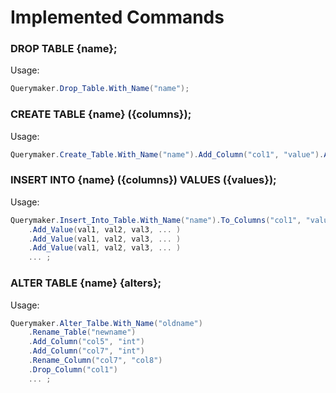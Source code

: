 # Implemented Commands 

### DROP TABLE {name};
Usage: 
```cs
Querymaker.Drop_Table.With_Name("name");
```

### CREATE TABLE {name} ({columns});
Usage:
```cs
Querymaker.Create_Table.With_Name("name").Add_Column("col1", "value").Add_Column("col2", "value") ... ;
```

### INSERT INTO {name} ({columns}) VALUES ({values});
Usage:
```cs
Querymaker.Insert_Into_Table.With_Name("name").To_Columns("col1", "value")
    .Add_Value(val1, val2, val3, ... )
    .Add_Value(val1, val2, val3, ... ) 
    .Add_Value(val1, val2, val3, ... ) 
    ... ;
```

### ALTER TABLE {name} {alters};
Usage:
```cs
Querymaker.Alter_Talbe.With_Name("oldname")
    .Rename_Table("newname")
    .Add_Column("col5", "int")
    .Add_Column("col7", "int")
    .Rename_Column("col7", "col8")
    .Drop_Column("col1")
    ... ;
```

